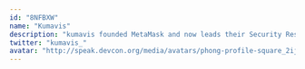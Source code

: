 ```yaml
---
id: "8NFBXW"
name: "Kumavis"
description: "kumavis founded MetaMask and now leads their Security Research team. Contributor to MetaMask, LavaMoat, Endo, SES, Ethereumjs, js-libp2p."
twitter: "kumavis_"
avatar: "http://speak.devcon.org/media/avatars/phong-profile-square_2ijEKi8.jpg"
---
```

